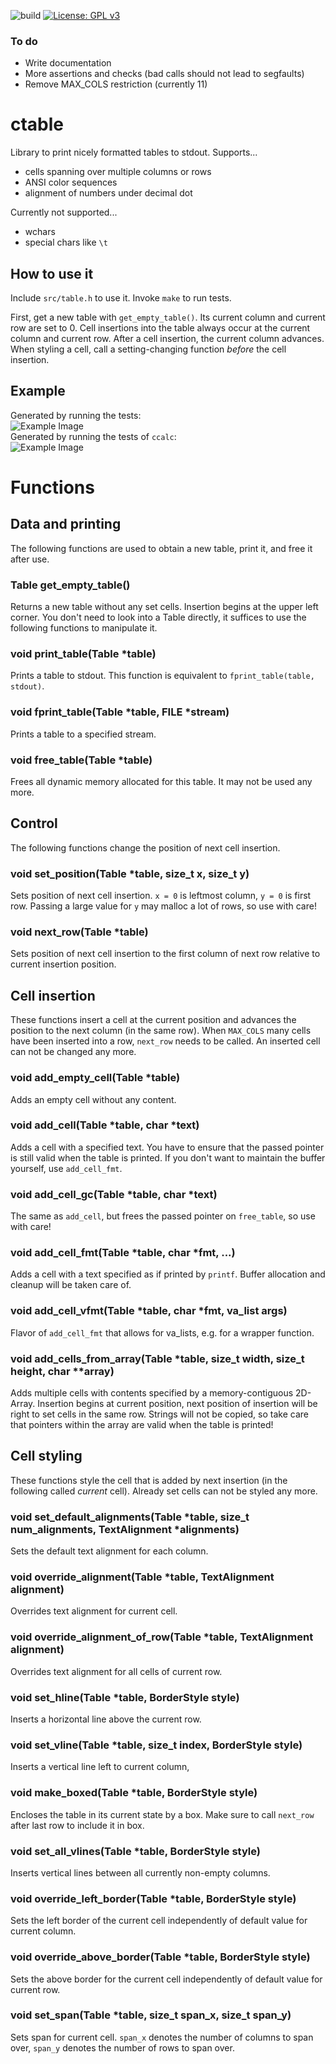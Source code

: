 ![build](https://github.com/PhilippHochmann/ctable/workflows/build/badge.svg)
[![License: GPL v3](https://img.shields.io/badge/License-GPL%20v3-blue.svg)](http://www.gnu.org/licenses/gpl-3.0)

### To do
* Write documentation
* More assertions and checks (bad calls should not lead to segfaults)
* Remove MAX_COLS restriction (currently 11)

# ctable
Library to print nicely formatted tables to stdout.
Supports...
* cells spanning over multiple columns or rows
* ANSI color sequences
* alignment of numbers under decimal dot

Currently not supported...
* wchars
* special chars like ```\t```

## How to use it
Include ```src/table.h``` to use it. Invoke ```make``` to run tests.

First, get a new table with ```get_empty_table()```.
Its current column and current row are set to 0.
Cell insertions into the table always occur at the current column and current row.
After a cell insertion, the current column advances.
When styling a cell, call a setting-changing function *before* the cell insertion.

## Example
Generated by running the tests:  
![Example Image](https://raw.githubusercontent.com/PhilippHochmann/ctable/master/example.png)  
Generated by running the tests of ```ccalc```:  
![Example Image](https://raw.githubusercontent.com/PhilippHochmann/ctable/master/example2.png)

# Functions

## Data and printing
The following functions are used to obtain a new table, print it, and free it after use.

### Table get_empty_table()
Returns a new table without any set cells. Insertion begins at the upper left corner.
You don't need to look into a Table directly, it suffices to use the following functions to manipulate it.

### void print_table(Table \*table)
Prints a table to stdout. This function is equivalent to ```fprint_table(table, stdout)```.

### void fprint_table(Table \*table, FILE \*stream)
Prints a table to a specified stream.

### void free_table(Table \*table)
Frees all dynamic memory allocated for this table. It may not be used any more.

## Control
The following functions change the position of next cell insertion.

### void set_position(Table \*table, size_t x, size_t y)
Sets position of next cell insertion. ```x = 0``` is leftmost column, ```y = 0``` is first row.
Passing a large value for ```y``` may malloc a lot of rows, so use with care!

### void next_row(Table \*table)
Sets position of next cell insertion to the first column of next row relative to current insertion position.

## Cell insertion
These functions insert a cell at the current position and advances the position to the next column (in the same row).
When ```MAX_COLS``` many cells have been inserted into a row, ```next_row``` needs to be called.
An inserted cell can not be changed any more.

### void add_empty_cell(Table \*table)
Adds an empty cell without any content.

### void add_cell(Table \*table, char \*text)
Adds a cell with a specified text. You have to ensure that the passed pointer is still valid when the table is printed.
If you don't want to maintain the buffer yourself, use ```add_cell_fmt```.

### void add_cell_gc(Table \*table, char \*text)
The same as ```add_cell```, but frees the passed pointer on ```free_table```, so use with care!

### void add_cell_fmt(Table \*table, char \*fmt, ...)
Adds a cell with a text specified as if printed by ```printf```. Buffer allocation and cleanup will be taken care of.

### void add_cell_vfmt(Table \*table, char \*fmt, va_list args)
Flavor of ```add_cell_fmt``` that allows for va_lists, e.g. for a wrapper function.

### void add_cells_from_array(Table \*table, size_t width, size_t height, char \*\*array)
Adds multiple cells with contents specified by a memory-contiguous 2D-Array.
Insertion begins at current position, next position of insertion will be right to set cells in the same row.
Strings will not be copied, so take care that pointers within the array are valid when the table is printed!

## Cell styling
These functions style the cell that is added by next insertion (in the following called *current* cell). Already set cells can not be styled any more.

### void set_default_alignments(Table \*table, size_t num_alignments, TextAlignment \*alignments)
Sets the default text alignment for each column.

### void override_alignment(Table \*table, TextAlignment alignment)
Overrides text alignment for current cell.

### void override_alignment_of_row(Table \*table, TextAlignment alignment)
Overrides text alignment for all cells of current row.

### void set_hline(Table \*table, BorderStyle style)
Inserts a horizontal line above the current row.

### void set_vline(Table \*table, size_t index, BorderStyle style)
Inserts a vertical line left to current column,

### void make_boxed(Table \*table, BorderStyle style)
Encloses the table in its current state by a box. Make sure to call ```next_row``` after last row to include it in box.

### void set_all_vlines(Table \*table, BorderStyle style)
Inserts vertical lines between all currently non-empty columns.

### void override_left_border(Table \*table, BorderStyle style)
Sets the left border of the current cell independently of default value for current column.

### void override_above_border(Table \*table, BorderStyle style)
Sets the above border for the current cell independently of default value for current row.

### void set_span(Table \*table, size_t span_x, size_t span_y)
Sets span for current cell. ```span_x``` denotes the number of columns to span over, ```span_y``` denotes the number of rows to span over.
